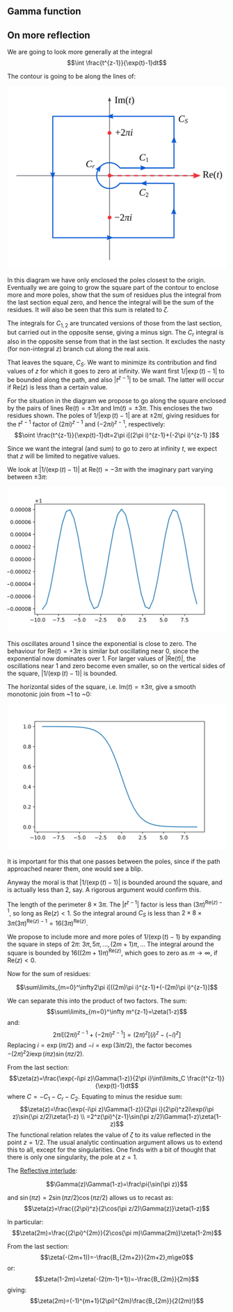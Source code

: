 <article>

# Gamma function

## On more reflection

We are going to look more generally at the integral
$$\int \frac{t^{z-1}}{\exp(t)-1}dt$$

The contour is going to be along the lines of:

![Square contour](10.svg)

In this diagram we have only enclosed the poles closest to the origin. Eventually we are going to grow the square part of the contour to enclose more and more poles, show that the sum of residues plus the integral from the last section equal zero, and hence the integral will be the sum of the residues. It will also be seen that this sum is related to $\zeta$.

The integrals for $C_{1,2}$ are truncated versions of those from the last section, but carried out in the opposite sense, giving a minus sign. The $C_r$ integral is also in the opposite sense from that in the last section. It excludes the nasty (for non-integral $z$) branch cut along the real axis.

That leaves the square, $C_S$. We want to minimize its contribution and find values of $z$ for which it goes to zero at infinity. We want first $1/|\exp(t)-1|$ to be bounded along the path, and also $|t^{z-1}|$ to be small. The latter will occur if $\mathrm{Re}(z)$ is less than a certain value.

For the situation in the diagram we propose to go along the square enclosed by the pairs of lines $\mathrm{Re}(t)=\pm3\pi$ and $\mathrm{Im}(t)=\pm3\pi$. This encloses the two residues shown. The poles of $1/|\exp(t)-1|$ are at $\pm2\pi i$, giving residues for the $t^{z-1}$ factor of $(2\pi i)^{z-1}$ and $(-2\pi i)^{z-1}$, respectively:
$$\oint \frac{t^{z-1}}{\exp(t)-1}dt=2\pi i[(2\pi i)^{z-1}+(-2\pi i)^{z-1}
]$$

Since we want the integral (and sum) to go to zero at infinity $t$, we expect that $z$ will be limited to negative values.

We look at $|1/(\exp(t)-1)|$ at $\mathrm{Re}(t)=-3\pi$ with the imaginary part varying between $\pm3\pi$:

![x](10x.svg)

This oscillates around 1 since the exponential is close to zero. The behaviour for $\mathrm{Re}(t)=+3\pi$ is similar but oscillating near 0, since the exponential now dominates over 1. For larger values of $|\mathrm{Re}(t)|$, the oscillations near 1 and zero become even smaller, so on the vertical sides of the square, $|1/(\exp(t)-1)|$ is bounded.

The horizontal sides of the square, i.e. $\mathrm{Im}(t)=\pm3\pi$, give a smooth monotonic join from ~1 to ~0:

![y](10y.svg)

It is important for this that one passes between the poles, since if the path approached nearer them, one would see a blip.

Anyway the moral is that $|1/(\exp(t)-1)|$ is bounded around the square, and is actually less than 2, say. A rigorous argument would confirm this.

The length of the perimeter $8\times3\pi$. The $|t^{z-1}|$ factor is less than $(3\pi)^{\mathrm{Re}(z)-1}$, so long as $\mathrm{Re}(z)\lt1$. So the integral around $C_S$ is less than $2\times8\times3\pi(3\pi)^{\mathrm{Re}(z)-1}=16(3\pi)^{\mathrm{Re}(z)}$.

We propose to include more and more poles of $1/(\exp(t)-1)$ by expanding the square in steps of $2\pi$: $3\pi,5\pi,\dots,(2m+1)\pi,\dots$ The integral around the square is bounded by $16((2m+1)\pi)^{\mathrm{Re}(z)}$, which goes to zero as $m\rightarrow\infty$, if $\mathrm{Re}(z)<0$.

Now for the sum of residues:

$$\sum\limits_{m=0}^\infty2\pi i[((2m)\pi i)^{z-1}+(-(2m)\pi i)^{z-1}]$$

We can separate this into the product of two factors. The sum:
$$\sum\limits_{m=0}^\infty m^{z-1}=\zeta(1-z)$$
and:
$$2\pi i[(2\pi i)^{z-1}+(-2\pi i)^{z-1}]=(2\pi)^z[(i)^z-(-i)^z]$$
Replacing $i=\exp(i\pi/2)$ and $-i=\exp(3i\pi/2)$, the factor becomes $-(2\pi)^z2i\exp(i\pi z)\sin(\pi z/2)$.

From the last section:
$$\zeta(z)=\frac{\exp(-i\pi z)\Gamma(1-z)}{2\pi i}\int\limits_C \frac{t^{z-1}}{\exp(t)-1}dt$$
where $C=-C_1-C_r-C_2$. Equating to minus the residue sum:
$$\zeta(z)=\frac{\exp(-i\pi z)\Gamma(1-z)}{2\pi i}(2\pi)^z2i\exp(i\pi z)\sin(\pi z/2)\zeta(1-z) \\
=2^z(\pi)^{z-1}\sin(\pi z/2)\Gamma(1-z)\zeta(1-z)$$
The functional relation relates the value of $\zeta$ to its value reflected in the point $z=1/2$. The usual analytic continuation argument allows us to extend this to all, except for the singularities. One finds with a bit of thought that there is only one singularity, the pole at $z=1$.

The [Reflective interlude](6.html):

$$\Gamma(z)\Gamma(1-z)=\frac\pi{\sin(\pi z)}$$

and $\sin(\pi z)=2\sin(\pi z/2)\cos(\pi z/2)$ allows us to recast as:
$$\zeta(z)=\frac{(2\pi)^z}{2\cos(\pi z/2)\Gamma(z)}\zeta(1-z)$$

In particular:
$$\zeta(2m)=\frac{(2\pi)^{2m}}{2\cos(\pi m)\Gamma(2m)}\zeta(1-2m)$$

From the last section:
$$\zeta(-(2m+1))=-\frac{B_{2m+2}}{2m+2},m\ge0$$
or:
$$\zeta(1-2m)=\zeta(-(2(m-1)+1))=-\frac{B_{2m}}{2m}$$
giving:
$$\zeta(2m)=(-1)^{m+1}(2\pi)^{2m}\frac{B_{2m}}{2(2m)!}$$
</article>
